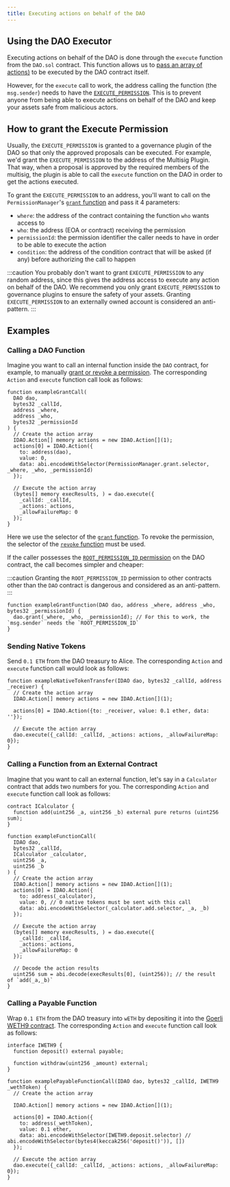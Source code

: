 ```yaml
---
title: Executing actions on behalf of the DAO
---
```


## Using the DAO Executor

Executing actions on behalf of the DAO is done through the `execute` function from the `DAO.sol` contract. This function allows us to [pass an array of actions)](https://github.com/aragon/osx/blob/develop/packages/contracts/src/core/dao/DAO.sol) to be executed by the DAO contract itself.

However, for the `execute` call to work, the address calling the function (the `msg.sender`) needs to have the [`EXECUTE_PERMISSION`](../../01-how-it-works/01-core/02-permissions/index.md#permissions-native-to-the-dao-contract). This is to prevent anyone from being able to execute actions on behalf of the DAO and keep your assets safe from malicious actors.

## How to grant the Execute Permission

Usually, the `EXECUTE_PERMISSION` is granted to a governance plugin of the DAO so that only the approved proposals can be executed. For example, we'd grant the `EXECUTE_PERMISSION` to the address of the Multisig Plugin. That way, when a proposal is approved by the required members of the multisig, the plugin is able to call the `execute` function on the DAO in order to get the actions executed.

To grant the `EXECUTE_PERMISSION` to an address, you'll want to call on the `PermissionManager`'s [`grant` function](https://github.com/aragon/osx/blob/develop/packages/contracts/src/core/permission/PermissionManager.sol#L105) and pass it 4 parameters:

- `where`: the address of the contract containing the function `who` wants access to
- `who`: the address (EOA or contract) receiving the permission
- `permissionId`: the permission identifier the caller needs to have in order to be able to execute the action
- `condition`: the address of the condition contract that will be asked (if any) before authorizing the call to happen

:::caution
You probably don't want to grant `EXECUTE_PERMISSION` to any random address, since this gives the address access to execute any action on behalf of the DAO. We recommend you only grant `EXECUTE_PERMISSION` to governance plugins to ensure the safety of your assets. Granting `EXECUTE_PERMISSION` to an externally owned account is considered an anti-pattern.
:::

## Examples

### Calling a DAO Function

Imagine you want to call an internal function inside the `DAO` contract, for example, to manually [grant or revoke a permission](../../01-how-it-works/01-core/02-permissions/index.md). The corresponding `Action` and `execute` function call look as follows:

```solidity
function exampleGrantCall(
  DAO dao,
  bytes32 _callId,
  address _where,
  address _who,
  bytes32 _permissionId
) {
  // Create the action array
  IDAO.Action[] memory actions = new IDAO.Action[](1);
  actions[0] = IDAO.Action({
    to: address(dao),
    value: 0,
    data: abi.encodeWithSelector(PermissionManager.grant.selector, _where, _who, _permissionId)
  });

  // Execute the action array
  (bytes[] memory execResults, ) = dao.execute({
    _callId: _callId,
    _actions: actions,
    _allowFailureMap: 0
  });
}
```

Here we use the selector of the [`grant` function](../../03-reference-guide/core/permission/PermissionManager.md/#external-function-grant). To revoke the permission, the selector of the [`revoke` function](../../03-reference-guide/core/permission/PermissionManager.md/#external-function-revoke) must be used.

If the caller possesses the [`ROOT_PERMISSION_ID` permission](../../01-how-it-works/01-core/02-permissions/index.md#permissions-native-to-the-dao-contract) on the DAO contract, the call becomes simpler and cheaper:

:::caution
Granting the `ROOT_PERMISSION_ID` permission to other contracts other than the `DAO` contract is dangerous and considered as an anti-pattern.
:::

```solidity
function exampleGrantFunction(DAO dao, address _where, address _who, bytes32 _permissionId) {
  dao.grant(_where, _who, _permissionId); // For this to work, the `msg.sender` needs the `ROOT_PERMISSION_ID`
}
```

### Sending Native Tokens

Send `0.1 ETH` from the DAO treasury to Alice.
The corresponding `Action` and `execute` function call would look as follows:

```solidity
function exampleNativeTokenTransfer(IDAO dao, bytes32 _callId, address _receiver) {
  // Create the action array
  IDAO.Action[] memory actions = new IDAO.Action[](1);

  actions[0] = IDAO.Action({to: _receiver, value: 0.1 ether, data: ''});

  // Execute the action array
  dao.execute({_callId: _callId, _actions: actions, _allowFailureMap: 0});
}
```

### Calling a Function from an External Contract

Imagine that you want to call an external function, let's say in a `Calculator` contract that adds two numbers for you. The corresponding `Action` and `execute` function call look as follows:

```solidity
contract ICalculator {
  function add(uint256 _a, uint256 _b) external pure returns (uint256 sum);
}

function exampleFunctionCall(
  IDAO dao,
  bytes32 _callId,
  ICalculator _calculator,
  uint256 _a,
  uint256 _b
) {
  // Create the action array
  IDAO.Action[] memory actions = new IDAO.Action[](1);
  actions[0] = IDAO.Action({
    to: address(_calculator),
    value: 0, // 0 native tokens must be sent with this call
    data: abi.encodeWithSelector(_calculator.add.selector, _a, _b)
  });

  // Execute the action array
  (bytes[] memory execResults, ) = dao.execute({
    _callId: _callId,
    _actions: actions,
    _allowFailureMap: 0
  });

  // Decode the action results
  uint256 sum = abi.decode(execResults[0], (uint256)); // the result of `add(_a,_b)`
}
```

### Calling a Payable Function

Wrap `0.1 ETH` from the DAO treasury into `wETH` by depositing it into the [Goerli WETH9 contract](https://goerli.etherscan.io/token/0xb4fbf271143f4fbf7b91a5ded31805e42b2208d6#writeContract).
The corresponding `Action` and `execute` function call look as follows:

```solidity
interface IWETH9 {
  function deposit() external payable;

  function withdraw(uint256 _amount) external;
}

function examplePayableFunctionCall(IDAO dao, bytes32 _callId, IWETH9 _wethToken) {
  // Create the action array

  IDAO.Action[] memory actions = new IDAO.Action[](1);

  actions[0] = IDAO.Action({
    to: address(_wethToken),
    value: 0.1 ether,
    data: abi.encodeWithSelector(IWETH9.deposit.selector) // abi.encodeWithSelector(bytes4(keccak256('deposit()')), [])
  });

  // Execute the action array
  dao.execute({_callId: _callId, _actions: actions, _allowFailureMap: 0});
}
```
